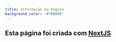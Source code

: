 ```yaml
---
title: Informação da Pagina
background_color: '#708090'
---
```

## Esta página foi criada com [NextJS](https://nextjs.org/) 
